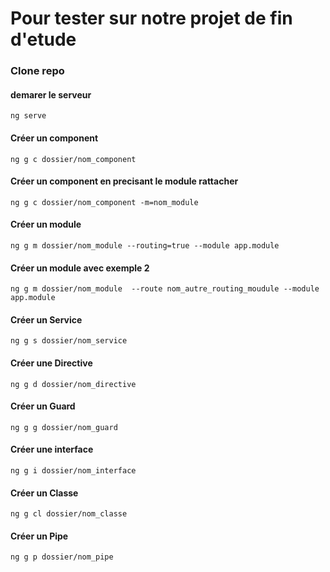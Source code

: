 # Pour tester sur notre projet de fin d'etude

### Clone   repo

 


#### demarer le serveur
```
ng serve
```
#### Créer un component
```
ng g c dossier/nom_component
``` 

#### Créer un component en precisant le module rattacher
```
ng g c dossier/nom_component -m=nom_module
```
#### Créer un module
```
ng g m dossier/nom_module --routing=true --module app.module  

```

#### Créer un module avec exemple 2
 
```
ng g m dossier/nom_module  --route nom_autre_routing_moudule --module app.module 

```

#### Créer un Service
 
```
ng g s dossier/nom_service 

```

#### Créer une Directive
 
```
ng g d dossier/nom_directive

```
#### Créer un Guard
 
```
ng g g dossier/nom_guard

```
#### Créer une interface
 
```
ng g i dossier/nom_interface 

```
#### Créer un Classe
 
```
ng g cl dossier/nom_classe 

```

#### Créer un Pipe
 
```
ng g p dossier/nom_pipe 

```